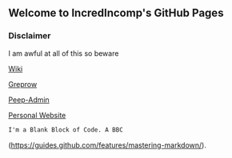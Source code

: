 ## Welcome to IncredIncomp's GitHub Pages



### Disclaimer

I am awful at all of this so beware

[Wiki](https://wiki.incredincomp.com)

[Greprow](https://incredincomp.github.io/greprow/)

[Peep-Admin](https://www.github.com/incredincomp/peep-admin)

[Personal Website](https://www.incredincomp.com)
```markdown
I'm a Blank Block of Code. A BBC
```

(https://guides.github.com/features/mastering-markdown/).
